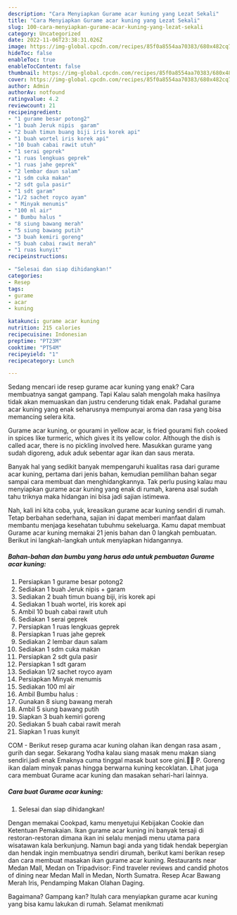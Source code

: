```yaml
---
description: "Cara Menyiapkan Gurame acar kuning yang Lezat Sekali"
title: "Cara Menyiapkan Gurame acar kuning yang Lezat Sekali"
slug: 100-cara-menyiapkan-gurame-acar-kuning-yang-lezat-sekali
category: Uncategorized
date: 2022-11-06T23:38:31.026Z
image: https://img-global.cpcdn.com/recipes/85f0a8554aa70383/680x482cq70/gurame-acar-kuning-foto-resep-utama.jpg
hideToc: false
enableToc: true
enableTocContent: false
thumbnail: https://img-global.cpcdn.com/recipes/85f0a8554aa70383/680x482cq70/gurame-acar-kuning-foto-resep-utama.jpg
cover: https://img-global.cpcdn.com/recipes/85f0a8554aa70383/680x482cq70/gurame-acar-kuning-foto-resep-utama.jpg
author: Admin
authorAv: notfound
ratingvalue: 4.2
reviewcount: 21
recipeingredient:
- "1 gurame besar potong2"
- "1 buah Jeruk nipis  garam"
- "2 buah timun buang biji iris korek api"
- "1 buah wortel iris korek api"
- "10 buah cabai rawit utuh"
- "1 serai geprek"
- "1 ruas lengkuas geprek"
- "1 ruas jahe geprek"
- "2 lembar daun salam"
- "1 sdm cuka makan"
- "2 sdt gula pasir"
- "1 sdt garam"
- "1/2 sachet royco ayam"
- " Minyak menumis"
- "100 ml air"
- " Bumbu halus "
- "8 siung bawang merah"
- "5 siung bawang putih"
- "3 buah kemiri goreng"
- "5 buah cabai rawit merah"
- "1 ruas kunyit"
recipeinstructions:

- "Selesai dan siap dihidangkan!"
categories:
- Resep
tags:
- gurame
- acar
- kuning

katakunci: gurame acar kuning 
nutrition: 215 calories
recipecuisine: Indonesian
preptime: "PT23M"
cooktime: "PT54M"
recipeyield: "1"
recipecategory: Lunch

---
```



Sedang mencari ide resep gurame acar kuning yang enak? Cara membuatnya sangat gampang. Tapi Kalau salah mengolah maka hasilnya tidak akan memuaskan dan justru cenderung tidak enak. Padahal gurame acar kuning yang enak seharusnya mempunyai aroma dan rasa yang bisa memancing selera kita.


Gurame acar kuning, or gourami in yellow acar, is fried gourami fish cooked in spices like turmeric, which gives it its yellow color. Although the dish is called acar, there is no pickling involved here. Masukkan gurame yang sudah digoreng, aduk aduk sebentar agar ikan dan saus merata.

Banyak hal yang sedikit banyak mempengaruhi kualitas rasa dari gurame acar kuning, pertama dari jenis bahan, kemudian pemilihan bahan segar sampai cara membuat dan menghidangkannya. Tak perlu pusing kalau mau menyiapkan gurame acar kuning yang enak di rumah, karena asal sudah tahu triknya maka hidangan ini bisa jadi sajian istimewa.


Nah, kali ini kita coba, yuk, kreasikan gurame acar kuning sendiri di rumah. Tetap berbahan sederhana, sajian ini dapat memberi manfaat dalam membantu menjaga kesehatan tubuhmu sekeluarga. Kamu dapat membuat Gurame acar kuning memakai 21 jenis bahan dan 0 langkah pembuatan. Berikut ini langkah-langkah untuk menyiapkan hidangannya.

<!--inarticleads1-->

##### Bahan-bahan dan bumbu yang harus ada untuk pembuatan Gurame acar kuning:

1. Persiapkan 1 gurame besar potong2
1. Sediakan 1 buah Jeruk nipis + garam
1. Sediakan 2 buah timun buang biji, iris korek api
1. Sediakan 1 buah wortel, iris korek api
1. Ambil 10 buah cabai rawit utuh
1. Sediakan 1 serai geprek
1. Persiapkan 1 ruas lengkuas geprek
1. Persiapkan 1 ruas jahe geprek
1. Sediakan 2 lembar daun salam
1. Sediakan 1 sdm cuka makan
1. Persiapkan 2 sdt gula pasir
1. Persiapkan 1 sdt garam
1. Sediakan 1/2 sachet royco ayam
1. Persiapkan  Minyak menumis
1. Sediakan 100 ml air
1. Ambil  Bumbu halus :
1. Gunakan 8 siung bawang merah
1. Ambil 5 siung bawang putih
1. Siapkan 3 buah kemiri goreng
1. Sediakan 5 buah cabai rawit merah
1. Siapkan 1 ruas kunyit


COM - Berikut resep gurama acar kuning olahan ikan dengan rasa asam , gurih dan segar. Sekarang Yodha kalau siang masak menu makan siang sendiri.jadi enak Emaknya cuma tinggal masak buat sore gini.🤣🤣 P. Goreng ikan dalam minyak panas hingga berwarna kuning kecoklatan. Lihat juga cara membuat Gurame acar kuning dan masakan sehari-hari lainnya. 

<!--inarticleads2-->

##### Cara buat Gurame acar kuning:


1. Selesai dan siap dihidangkan!

Dengan memakai Cookpad, kamu menyetujui Kebijakan Cookie dan Ketentuan Pemakaian. Ikan gurame acar kuning ini banyak tersaji di restoran-restoran dimana ikan ini selalu menjadi menu utama para wisatawan kala berkunjung. Namun bagi anda yang tidak hendak bepergian dan hendak ingin membuatnya sendiri dirumah, berikut kami berikan resep dan cara membuat masakan ikan gurame acar kuning. Restaurants near Medan Mall, Medan on Tripadvisor: Find traveler reviews and candid photos of dining near Medan Mall in Medan, North Sumatra. Resep Acar Bawang Merah Iris, Pendamping Makan Olahan Daging. 

Bagaimana? Gampang kan? Itulah cara menyiapkan gurame acar kuning yang bisa kamu lakukan di rumah. Selamat menikmati
